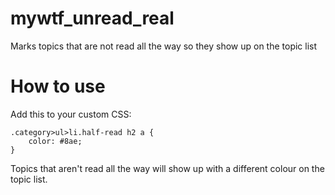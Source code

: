 # mywtf_unread_real
Marks topics that are not read all the way so they show up on the topic list

# How to use
Add this to your custom CSS:
```
.category>ul>li.half-read h2 a {
    color: #8ae;
}
```

Topics that aren't read all the way will show up with a different colour on the topic list.
